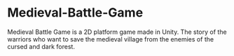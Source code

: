 # Medieval-Battle-Game
Medieval Battle Game is a 2D platform game made in Unity. The story of the warriors who want to save the medieval village from the enemies of the cursed and dark forest.
